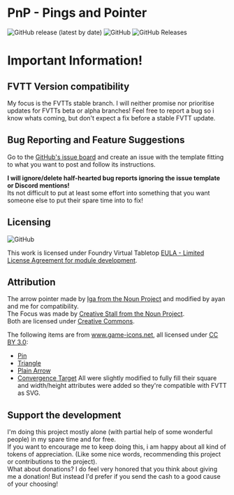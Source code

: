 # PnP - Pings and Pointer
<img alt="GitHub release (latest by date)" src="https://img.shields.io/github/v/release/moerill/fvtt-pointer?style=flat-square"> <img alt="GitHub" src="https://img.shields.io/github/license/moerill/fvtt-pointer?style=flat-square"> <img alt="GitHub Releases" src="https://img.shields.io/github/downloads/moerill/fvtt-pointer/latest/total?style=flat-square">  


# Important Information!
## FVTT Version compatibility
My focus is the FVTTs stable branch. I will neither promise nor prioritise updates for FVTTs beta or alpha branches! Feel free to report a bug so i know whats coming, but don't expect a fix before a stable FVTT update.

## Bug Reporting and Feature Suggestions
Go to the [GitHub's issue board](https://github.com/Moerill/fvtt-pointer/issues) and create an issue with the template fitting to what you want to post and follow its instructions.

**I will ignore/delete half-hearted bug reports ignoring the issue template or Discord mentions!**  
Its not difficult to put at least some effort into something that you want someone else to put their spare time into to fix!  

## Licensing
<img alt="GitHub" src="https://img.shields.io/github/license/moerill/fvtt-pointer?style=flat-square">

This work is licensed under Foundry Virtual Tabletop [EULA - Limited License Agreement for module development](https://foundryvtt.com/article/license/).  

## Attribution 

The arrow pointer made by [Iga from the Noun Project](https://thenounproject.com/term/pointer/1727334/) and modified by ayan and me for compatibility.  
The Focus was made by [Creative Stall from the Noun Project](https://thenounproject.com/term/pointer/1727334/).  
Both are licensed under [Creative Commons](https://creativecommons.org/licenses/by/3.0/us/legalcode).

The following items are from www.game-icons.net, all licensed under [CC BY 3.0](https://creativecommons.org/licenses/by/3.0/):
- [Pin](https://game-icons.net/1x1/delapouite/pin.html)
- [Triangle](https://game-icons.net/1x1/delapouite/triangle-target.html)
- [Plain Arrow](https://game-icons.net/1x1/delapouite/plain-arrow.html)
- [Convergence Target](https://game-icons.net/1x1/delapouite/convergence-target.html)
All were slightly modified to fully fill their square and width/height attributes were added so they're compatible with FVTT as SVG.

## Support the development
I'm doing this project mostly alone (with partial help of some wonderful people) in my spare time and for free.  
If you want to encourage me to keep doing this, i am happy about all kind of tokens of appreciation. (Like some nice words, recommending this project or contributions to the project).  
What about donations? I do feel very honored that you think about giving me a donation! But instead I'd prefer if you send the cash to a good cause of your choosing!
